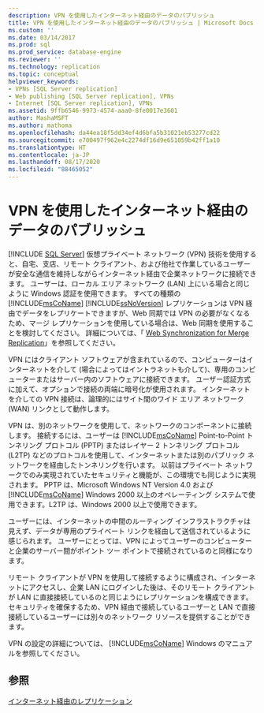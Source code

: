 ```yaml
---
description: VPN を使用したインターネット経由のデータのパブリッシュ
title: VPN を使用したインターネット経由のデータのパブリッシュ | Microsoft Docs
ms.custom: ''
ms.date: 03/14/2017
ms.prod: sql
ms.prod_service: database-engine
ms.reviewer: ''
ms.technology: replication
ms.topic: conceptual
helpviewer_keywords:
- VPNs [SQL Server replication]
- Web publishing [SQL Server replication], VPNs
- Internet [SQL Server replication], VPNs
ms.assetid: 9ffb6546-9973-4574-aaa0-8fe0017e3601
author: MashaMSFT
ms.author: mathoma
ms.openlocfilehash: da44ea18f5dd34ef4d6bfa5b31021eb53277cd22
ms.sourcegitcommit: e700497f962e4c2274df16d9e651059b42ff1a10
ms.translationtype: HT
ms.contentlocale: ja-JP
ms.lasthandoff: 08/17/2020
ms.locfileid: "88465052"
---
```

# <a name="publish-data-over-the-internet-using-vpn"></a>VPN を使用したインターネット経由のデータのパブリッシュ
 [!INCLUDE [SQL Server](../../includes/applies-to-version/sqlserver.md)]
  仮想プライベート ネットワーク (VPN) 技術を使用すると、自宅、支店、リモート クライアント、および他社で作業しているユーザーが安全な通信を維持しながらインターネット経由で企業ネットワークに接続できます。 ユーザーは、ローカル エリア ネットワーク (LAN) 上にいる場合と同じように Windows 認証を使用できます。 すべての種類の [!INCLUDE[msCoName](../../includes/msconame-md.md)] [!INCLUDE[ssNoVersion](../../includes/ssnoversion-md.md)] レプリケーションは VPN 経由でデータをレプリケートできますが、Web 同期では VPN の必要がなくなるため、マージ レプリケーションを使用している場合は、Web 同期を使用することを検討してください。 詳細については、「 [Web Synchronization for Merge Replication](../../relational-databases/replication/web-synchronization-for-merge-replication.md)」を参照してください。  
  
 VPN にはクライアント ソフトウェアが含まれているので、コンピューターはインターネットを介して (場合によってはイントラネットも介して)、専用のコンピューターまたはサーバー内のソフトウェアに接続できます。 ユーザー認証方式に加えて、オプションで接続の両端に暗号化が使用されます。 インターネットを介しての VPN 接続は、論理的にはサイト間のワイド エリア ネットワーク (WAN) リンクとして動作します。  
  
 VPN は、別のネットワークを使用して、ネットワークのコンポーネントに接続します。 接続するには、ユーザーは [!INCLUDE[msCoName](../../includes/msconame-md.md)] Point-to-Point トンネリング プロトコル (PPTP) またはレイヤー 2 トンネリング プロトコル (L2TP) などのプロトコルを使用して、インターネットまたは別のパブリック ネットワークを経由したトンネリングを行います。 以前はプライベート ネットワークでのみ実現されていたセキュリティと機能が、この環境でも同じように実現されます。 PPTP は、Microsoft Windows NT Version 4.0 および [!INCLUDE[msCoName](../../includes/msconame-md.md)] Windows 2000 以上のオペレーティング システムで使用できます。L2TP は、Windows 2000 以上で使用できます。  
  
 ユーザーには、インターネットの中間のルーティング インフラストラクチャは見えず、データが専用のプライベート リンクを経由して送信されているように感じられます。 ユーザーにとっては、VPN によってユーザーのコンピューターと企業のサーバー間がポイント ツー ポイントで接続されているのと同様になります。  
  
 リモート クライアントが VPN を使用して接続するように構成され、インターネットにアクセスし、企業 LAN にログインした後は、そのリモート クライアントが LAN に直接接続しているのと同じようにレプリケーションを構成できます。 セキュリティを確保するため、VPN 経由で接続しているユーザーと LAN で直接接続しているユーザーには別々のネットワーク リソースを提供することができます。  
  
 VPN の設定の詳細については、 [!INCLUDE[msCoName](../../includes/msconame-md.md)] Windows のマニュアルを参照してください。  
  
## <a name="see-also"></a>参照  
 [インターネット経由のレプリケーション](../../relational-databases/replication/replication-over-the-internet.md)  
  
  
